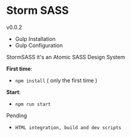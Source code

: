 # Storm SASS
v0.0.2
+ Gulp Installation
+ Gulp Configuration

StormSASS it's an Atomic SASS Design System

**First time**:
+  `npm install` ( only the first time )

**Start**:
+  `npm run start` 

Pending
+  `HTML integration, build and dev scripts` 